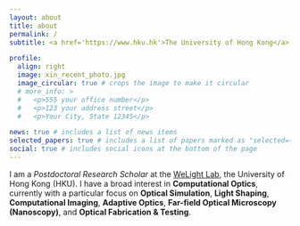 ```yaml
---
layout: about
title: about
permalink: /
subtitle: <a href='https://www.hku.hk'>The University of Hong Kong</a>. <a href='https://www.eee.hku.hk/'>Department of Electrical and Electronic Engineering</a>.

profile:
  align: right
  image: xin_recent_photo.jpg
  image_circular: true # crops the image to make it circular
  # more_info: >
  #   <p>555 your office number</p>
  #   <p>123 your address street</p>
  #   <p>Your City, State 12345</p>

news: true # includes a list of news items
selected_papers: true # includes a list of papers marked as "selected={true}"
social: true # includes social icons at the bottom of the page
---
```


I am a *Postdoctoral Research Scholar* at the [WeLight Lab](https://hku.welight.fun), the University of Hong Kong (HKU). I have a broad interest in **Computational Optics**, currently with a particular focus on **Optical Simulation**, **Light Shaping**, **Computational Imaging**, **Adaptive Optics**, **Far-field Optical Microscopy (Nanoscopy)**, and **Optical Fabrication & Testing**.